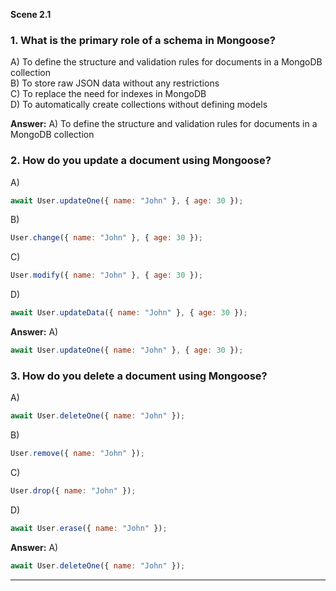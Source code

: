 **Scene 2.1**

### **1. What is the primary role of a schema in Mongoose?**  
A) To define the structure and validation rules for documents in a MongoDB collection  
B) To store raw JSON data without any restrictions  
C) To replace the need for indexes in MongoDB  
D) To automatically create collections without defining models  

**Answer:** A) To define the structure and validation rules for documents in a MongoDB collection  

### **2. How do you update a document using Mongoose?**  
A)  
```js
await User.updateOne({ name: "John" }, { age: 30 });
```  
B)  
```js
User.change({ name: "John" }, { age: 30 });
```  
C)  
```js
User.modify({ name: "John" }, { age: 30 });
```  
D)  
```js
await User.updateData({ name: "John" }, { age: 30 });
```  

**Answer:** A)  
```js
await User.updateOne({ name: "John" }, { age: 30 });
```  

 

### **3. How do you delete a document using Mongoose?**  
A)  
```js
await User.deleteOne({ name: "John" });
```  
B)  
```js
User.remove({ name: "John" });
```  
C)  
```js
User.drop({ name: "John" });
```  
D)  
```js
await User.erase({ name: "John" });
```  

**Answer:** A)  
```js
await User.deleteOne({ name: "John" });
```  

---

